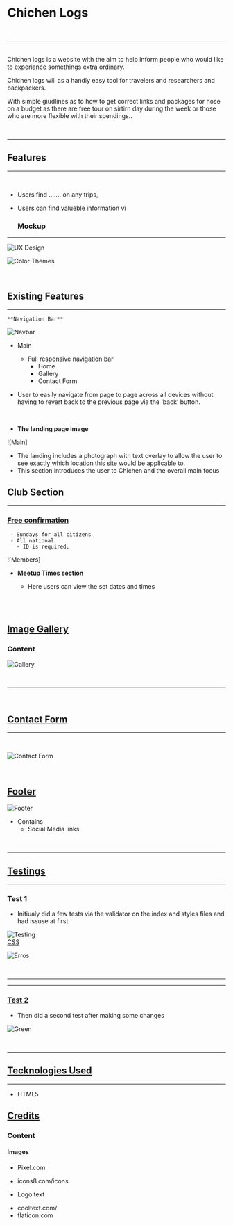 # Chichen Logs
<br>
<hr>

<br>
Chichen logs is a website with the aim to help inform people who would like to experiance somethings extra ordinary.

Chichen logs will as a handly easy tool for travelers and researchers and backpackers.

With simple giudlines as to how to get correct links and packages for hose on a budget as there are free tour on sirtirn day during the week or those who are more flexible with their spendings..

<br>

<hr>

## Features
<hr>
<br>

- Users find ....... on any trips,

- Users can find valueble information vi
  
  ### Mockup
<hr>

![UX Design]()


![Color Themes](/assets/media/AdobeColorcolortheme.jpg)


<br>


## Existing Features
<hr>
   
    **Navigation Bar**

![Navbar](/assets/media/Screenshotnavbar.jpg)

  - Main
    - Full responsive navigation bar
      - Home
      - Gallery
      - Contact Form

  - User to easily navigate from page to page across all devices without  having to revert back to the previous page via the ‘back’ button.

<br>



- **The landing page image**

![Main]


  - The landing includes a photograph with text overlay to allow the user to see exactly which location this site would be applicable to.
  - This section introduces the user to Chichen and the overall main focus 


## Club Section

  <hr>

### <u>Free confirmation </u>

     - Sundays for all citizens 
     - All national
       - ID is required.


![Members]

- **Meetup Times section**

  - Here users can view the set dates and times 

<br>
<br>


## <u>Image Gallery</u>

   ### Content
     
      

![Gallery](/assets/media/Screenshotimagegallery.jpg)

<br>
<hr>
<br>


## <u>Contact Form</u>
<hr>

<br>

![Contact Form](/assets/media/Screenshotform.jpg)

<br>

## <u>Footer</u>

![Footer](/assets/media/Screenshotfooter.jpg)

  * Contains
    * Social Media links

<br>
<hr>

## <u>Testings</u>



<hr>

   ### Test 1

* Initiualy did a few tests via the validator on the index and styles files and had   issuse at first. 


![Testing](/assets/media/Screenshotvalidator2.jpg)
<br>
<u>CSS</u>

![Erros](/assets/media/Screenshotvalidator1.jpg)

<br>
<hr>  

<hr>

   ### <u>Test 2</u>
   

* Then did a second test after making some changes 

![Green](/assets/media/Screenshotvalidatorgreen1.jpg)


<br>
<hr>

## <u>Tecknologies Used</u>
<hr>
  
  * HTML5







## <u>Credits</u>

  ### Content

  #### Images
  
 * Pixel.com
 * icons8.com/icons

* Logo text 
 - cooltext.com/
 - flaticon.com
